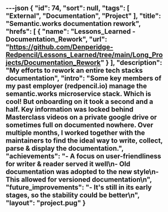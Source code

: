 ---json
{
  "id": 74,
  "sort": null,
  "tags": [
    "External",
    "Documentation",
    "Project"
  ],
  "title": "Semantic.works documentation rework",
  "hrefs": [
    {
      "name": "Lessons_Learned - Documentation_Rework",
      "url": "https://github.com/Denperidge-Redpencil/Lessons_Learned/tree/main/Long_Projects/Documentation_Rework"
    }
  ],
  "description": "My efforts to rework an entire tech stacks documentation",
  "intro": "Some key members of my past employer (redpencil.io) manage the semantic.works microservice stack. Which is cool! But onboarding on it took a second and a half. Key information was locked behind Masterclass videos on a private google drive or sometimes full on documented nowhere. Over multiple months, I worked together with the maintainers to find the ideal way to write, collect, parse & display the documentation.",
  "achievements": "- A focus on user-friendliness for writer & reader served it well\n- Old documentation was adopted to the new style\n- This allowed for versioned documentation\n",
  "future_improvements": "- It's still in its early stages, so the stability could be better\n",
  "layout": "project.pug"
}
---